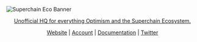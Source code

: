 ![Superchain Eco Banner](https://cdn.prod.website-files.com/67583ccc9a16ca071fa1e4a8/6794c309e8aee4ed44eb1d86_opengraph-light.png)

<p align="center">
  <a href="https://www.superchain.eco/">

<p align="center">Unofficial HQ for everything Optimism and the Superchain Ecosystem.</p>

<p align="center">
  <a href="https://www.superchain.eco" target="_blank" rel="noopener"> Website</a> | <a href="https://account.superchain.eco" target="_blank" rel="noopener"> Account</a> | <a href="https://docs.superchain.eco" target="_blank" rel="noopener"> Documentation</a> | <a href="https://x.com/SuperchainEco" target="_blank" rel="noopener">Twitter</a>
</p>
